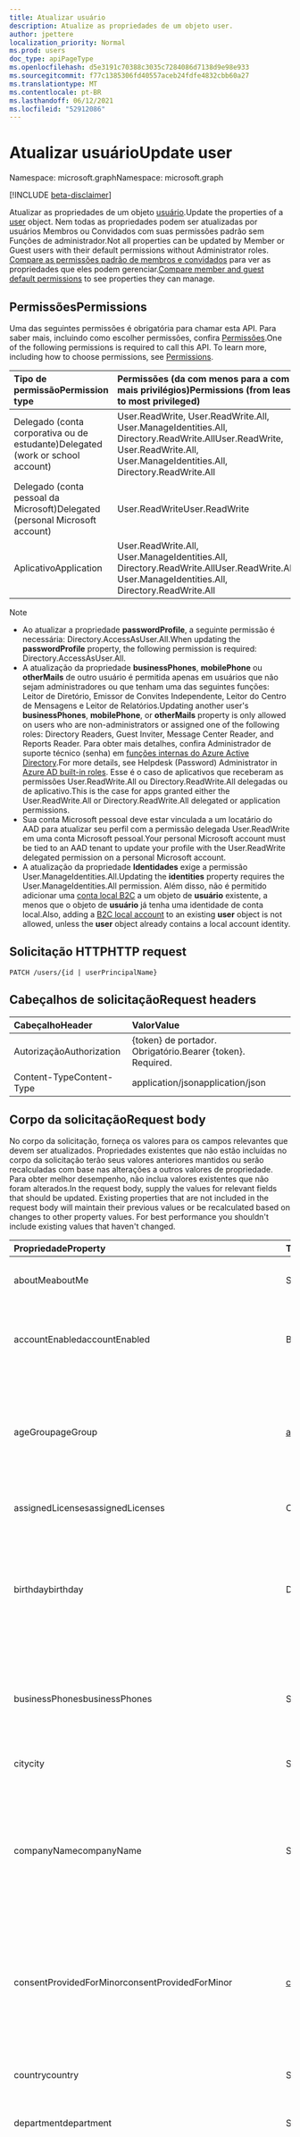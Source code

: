 ```yaml
---
title: Atualizar usuário
description: Atualize as propriedades de um objeto user.
author: jpettere
localization_priority: Normal
ms.prod: users
doc_type: apiPageType
ms.openlocfilehash: d5e3191c70388c3035c7284086d7138d9e98e933
ms.sourcegitcommit: f77c1385306fd40557aceb24fdfe4832cbb60a27
ms.translationtype: MT
ms.contentlocale: pt-BR
ms.lasthandoff: 06/12/2021
ms.locfileid: "52912086"
---
```

# <a name="update-user"></a><span data-ttu-id="89142-103">Atualizar usuário</span><span class="sxs-lookup"><span data-stu-id="89142-103">Update user</span></span>

<span data-ttu-id="89142-104">Namespace: microsoft.graph</span><span class="sxs-lookup"><span data-stu-id="89142-104">Namespace: microsoft.graph</span></span>

[!INCLUDE [beta-disclaimer](../../includes/beta-disclaimer.md)]

<span data-ttu-id="89142-105">Atualizar as propriedades de um objeto [usuário](../resources/user.md).</span><span class="sxs-lookup"><span data-stu-id="89142-105">Update the properties of a [user](../resources/user.md) object.</span></span> <span data-ttu-id="89142-106">Nem todas as propriedades podem ser atualizadas por usuários Membros ou Convidados com suas permissões padrão sem Funções de administrador.</span><span class="sxs-lookup"><span data-stu-id="89142-106">Not all properties can be updated by Member or Guest users with their default permissions without Administrator roles.</span></span> <span data-ttu-id="89142-107">[Compare as permissões padrão de membros e convidados](/azure/active-directory/fundamentals/users-default-permissions#compare-member-and-guest-default-permissions) para ver as propriedades que eles podem gerenciar.</span><span class="sxs-lookup"><span data-stu-id="89142-107">[Compare member and guest default permissions](/azure/active-directory/fundamentals/users-default-permissions#compare-member-and-guest-default-permissions) to see properties they can manage.</span></span>

## <a name="permissions"></a><span data-ttu-id="89142-108">Permissões</span><span class="sxs-lookup"><span data-stu-id="89142-108">Permissions</span></span>
<span data-ttu-id="89142-p102">Uma das seguintes permissões é obrigatória para chamar esta API. Para saber mais, incluindo como escolher permissões, confira [Permissões](/graph/permissions-reference).</span><span class="sxs-lookup"><span data-stu-id="89142-p102">One of the following permissions is required to call this API. To learn more, including how to choose permissions, see [Permissions](/graph/permissions-reference).</span></span>

|<span data-ttu-id="89142-111">Tipo de permissão</span><span class="sxs-lookup"><span data-stu-id="89142-111">Permission type</span></span>      | <span data-ttu-id="89142-112">Permissões (da com menos para a com mais privilégios)</span><span class="sxs-lookup"><span data-stu-id="89142-112">Permissions (from least to most privileged)</span></span>              |
|:--------------------|:---------------------------------------------------------|
|<span data-ttu-id="89142-113">Delegado (conta corporativa ou de estudante)</span><span class="sxs-lookup"><span data-stu-id="89142-113">Delegated (work or school account)</span></span> | <span data-ttu-id="89142-114">User.ReadWrite, User.ReadWrite.All, User.ManageIdentities.All, Directory.ReadWrite.All</span><span class="sxs-lookup"><span data-stu-id="89142-114">User.ReadWrite, User.ReadWrite.All, User.ManageIdentities.All, Directory.ReadWrite.All</span></span>    |
|<span data-ttu-id="89142-115">Delegado (conta pessoal da Microsoft)</span><span class="sxs-lookup"><span data-stu-id="89142-115">Delegated (personal Microsoft account)</span></span> | <span data-ttu-id="89142-116">User.ReadWrite</span><span class="sxs-lookup"><span data-stu-id="89142-116">User.ReadWrite</span></span>    |
|<span data-ttu-id="89142-117">Aplicativo</span><span class="sxs-lookup"><span data-stu-id="89142-117">Application</span></span> | <span data-ttu-id="89142-118">User.ReadWrite.All, User.ManageIdentities.All, Directory.ReadWrite.All</span><span class="sxs-lookup"><span data-stu-id="89142-118">User.ReadWrite.All, User.ManageIdentities.All, Directory.ReadWrite.All</span></span> |

>[!NOTE]
> - <span data-ttu-id="89142-119">Ao atualizar a propriedade **passwordProfile**, a seguinte permissão é necessária: Directory.AccessAsUser.All.</span><span class="sxs-lookup"><span data-stu-id="89142-119">When updating the **passwordProfile** property, the following permission is required: Directory.AccessAsUser.All.</span></span>
> - <span data-ttu-id="89142-120">A atualização da propriedade **businessPhones**, **mobilePhone** ou **otherMails** de outro usuário é permitida apenas em usuários que não sejam administradores ou que tenham uma das seguintes funções: Leitor de Diretório, Emissor de Convites Independente, Leitor do Centro de Mensagens e Leitor de Relatórios.</span><span class="sxs-lookup"><span data-stu-id="89142-120">Updating another user's **businessPhones**, **mobilePhone**, or **otherMails** property is only allowed on users who are non-administrators or assigned one of the following roles: Directory Readers, Guest Inviter, Message Center Reader, and Reports Reader.</span></span> <span data-ttu-id="89142-121">Para obter mais detalhes, confira Administrador de suporte técnico (senha) em [funções internas do Azure Active Directory](/azure/active-directory/roles/permissions-reference).</span><span class="sxs-lookup"><span data-stu-id="89142-121">For more details, see Helpdesk (Password) Administrator in [Azure AD built-in roles](/azure/active-directory/roles/permissions-reference).</span></span>  <span data-ttu-id="89142-122">Esse é o caso de aplicativos que receberam as permissões User.ReadWrite.All ou Directory.ReadWrite.All delegadas ou de aplicativo.</span><span class="sxs-lookup"><span data-stu-id="89142-122">This is the case for apps granted either the User.ReadWrite.All or Directory.ReadWrite.All delegated or application permissions.</span></span>
> - <span data-ttu-id="89142-123">Sua conta Microsoft pessoal deve estar vinculada a um locatário do AAD para atualizar seu perfil com a permissão delegada User.ReadWrite em uma conta Microsoft pessoal.</span><span class="sxs-lookup"><span data-stu-id="89142-123">Your personal Microsoft account must be tied to an AAD tenant to update your profile with the User.ReadWrite delegated permission on a personal Microsoft account.</span></span>
> - <span data-ttu-id="89142-124">A atualização da propriedade **Identidades** exige a permissão User.ManageIdentities.All.</span><span class="sxs-lookup"><span data-stu-id="89142-124">Updating the **identities** property requires the User.ManageIdentities.All permission.</span></span> <span data-ttu-id="89142-125">Além disso, não é permitido adicionar uma [conta local B2C](../resources/objectidentity.md) a um objeto de **usuário** existente, a menos que o objeto de **usuário** já tenha uma identidade de conta local.</span><span class="sxs-lookup"><span data-stu-id="89142-125">Also, adding a [B2C local account](../resources/objectidentity.md) to an existing **user** object is not allowed, unless the **user** object already contains a local account identity.</span></span>

## <a name="http-request"></a><span data-ttu-id="89142-126">Solicitação HTTP</span><span class="sxs-lookup"><span data-stu-id="89142-126">HTTP request</span></span>
<!-- { "blockType": "ignored" } -->
```http
PATCH /users/{id | userPrincipalName}
```

## <a name="request-headers"></a><span data-ttu-id="89142-127">Cabeçalhos de solicitação</span><span class="sxs-lookup"><span data-stu-id="89142-127">Request headers</span></span>
| <span data-ttu-id="89142-128">Cabeçalho</span><span class="sxs-lookup"><span data-stu-id="89142-128">Header</span></span>       | <span data-ttu-id="89142-129">Valor</span><span class="sxs-lookup"><span data-stu-id="89142-129">Value</span></span>|
|:-----------|:------|
| <span data-ttu-id="89142-130">Autorização</span><span class="sxs-lookup"><span data-stu-id="89142-130">Authorization</span></span>  | <span data-ttu-id="89142-p105">{token} de portador. Obrigatório.</span><span class="sxs-lookup"><span data-stu-id="89142-p105">Bearer {token}. Required.</span></span>  |
| <span data-ttu-id="89142-133">Content-Type</span><span class="sxs-lookup"><span data-stu-id="89142-133">Content-Type</span></span>  | <span data-ttu-id="89142-134">application/json</span><span class="sxs-lookup"><span data-stu-id="89142-134">application/json</span></span>  |

## <a name="request-body"></a><span data-ttu-id="89142-135">Corpo da solicitação</span><span class="sxs-lookup"><span data-stu-id="89142-135">Request body</span></span>
<span data-ttu-id="89142-p106">No corpo da solicitação, forneça os valores para os campos relevantes que devem ser atualizados. Propriedades existentes que não estão incluídas no corpo da solicitação terão seus valores anteriores mantidos ou serão recalculadas com base nas alterações a outros valores de propriedade. Para obter melhor desempenho, não inclua valores existentes que não foram alterados.</span><span class="sxs-lookup"><span data-stu-id="89142-p106">In the request body, supply the values for relevant fields that should be updated. Existing properties that are not included in the request body will maintain their previous values or be recalculated based on changes to other property values. For best performance you shouldn't include existing values that haven't changed.</span></span>

| <span data-ttu-id="89142-139">Propriedade</span><span class="sxs-lookup"><span data-stu-id="89142-139">Property</span></span>     | <span data-ttu-id="89142-140">Tipo</span><span class="sxs-lookup"><span data-stu-id="89142-140">Type</span></span>   |<span data-ttu-id="89142-141">Descrição</span><span class="sxs-lookup"><span data-stu-id="89142-141">Description</span></span>|
|:---------------|:--------|:----------|
|<span data-ttu-id="89142-142">aboutMe</span><span class="sxs-lookup"><span data-stu-id="89142-142">aboutMe</span></span>|<span data-ttu-id="89142-143">String</span><span class="sxs-lookup"><span data-stu-id="89142-143">String</span></span>|<span data-ttu-id="89142-144">Um campo de entrada de texto em forma livre para o usuário se descrever.</span><span class="sxs-lookup"><span data-stu-id="89142-144">A freeform text entry field for the user to describe themselves.</span></span>|
|<span data-ttu-id="89142-145">accountEnabled</span><span class="sxs-lookup"><span data-stu-id="89142-145">accountEnabled</span></span>|<span data-ttu-id="89142-146">Boolean</span><span class="sxs-lookup"><span data-stu-id="89142-146">Boolean</span></span>| <span data-ttu-id="89142-147">**true** se a conta estiver habilitada; caso contrário, **false**.</span><span class="sxs-lookup"><span data-stu-id="89142-147">**true** if the account is enabled; otherwise, **false**.</span></span> <span data-ttu-id="89142-148">Essa propriedade é obrigatória quando um usuário é criado.</span><span class="sxs-lookup"><span data-stu-id="89142-148">This property is required when a user is created.</span></span>    |
| <span data-ttu-id="89142-149">ageGroup</span><span class="sxs-lookup"><span data-stu-id="89142-149">ageGroup</span></span> | [<span data-ttu-id="89142-150">ageGroup</span><span class="sxs-lookup"><span data-stu-id="89142-150">ageGroup</span></span>](../resources/user.md#agegroup-values) | <span data-ttu-id="89142-151">Define a faixa etária do usuário.</span><span class="sxs-lookup"><span data-stu-id="89142-151">Sets the age group of the user.</span></span> <span data-ttu-id="89142-152">Valores permitidos: `null`, `minor`, `notAdult` e `adult`.</span><span class="sxs-lookup"><span data-stu-id="89142-152">Allowed values: `null`, `minor`, `notAdult` and `adult`.</span></span> <span data-ttu-id="89142-153">Confira as [definições de propriedades da faixa etária legal](../resources/user.md#legal-age-group-property-definitions) para obter mais informações.</span><span class="sxs-lookup"><span data-stu-id="89142-153">Refer to the [legal age group property definitions](../resources/user.md#legal-age-group-property-definitions) for further information.</span></span> |
|<span data-ttu-id="89142-154">assignedLicenses</span><span class="sxs-lookup"><span data-stu-id="89142-154">assignedLicenses</span></span>|<span data-ttu-id="89142-155">Coleção [assignedLicense](../resources/assignedlicense.md)</span><span class="sxs-lookup"><span data-stu-id="89142-155">[assignedLicense](../resources/assignedlicense.md) collection</span></span>|<span data-ttu-id="89142-p109">As licenças que são atribuídas ao usuário. Não anulável.</span><span class="sxs-lookup"><span data-stu-id="89142-p109">The licenses that are assigned to the user. Not nullable.</span></span>            |
|<span data-ttu-id="89142-158">birthday</span><span class="sxs-lookup"><span data-stu-id="89142-158">birthday</span></span>|<span data-ttu-id="89142-159">DateTimeOffset</span><span class="sxs-lookup"><span data-stu-id="89142-159">DateTimeOffset</span></span>|<span data-ttu-id="89142-160">O aniversário do usuário.</span><span class="sxs-lookup"><span data-stu-id="89142-160">The birthday of the user.</span></span> <span data-ttu-id="89142-161">O tipo Timestamp representa informações de data e hora usando o formato ISO 8601 e está sempre no horário UTC.</span><span class="sxs-lookup"><span data-stu-id="89142-161">The Timestamp type represents date and time information using ISO 8601 format and is always in UTC time.</span></span> <span data-ttu-id="89142-162">Por exemplo, meia-noite UTC em 1 de janeiro de 2014 é `2014-01-01T00:00:00Z`</span><span class="sxs-lookup"><span data-stu-id="89142-162">For example, midnight UTC on Jan 1, 2014 is `2014-01-01T00:00:00Z`</span></span>|
|<span data-ttu-id="89142-163">businessPhones</span><span class="sxs-lookup"><span data-stu-id="89142-163">businessPhones</span></span>| <span data-ttu-id="89142-164">String collection</span><span class="sxs-lookup"><span data-stu-id="89142-164">String collection</span></span> | <span data-ttu-id="89142-p111">Números de telefone para o usuário. OBSERVAÇÃO: Embora isso seja uma coleção de cadeias de caracteres, somente um número pode ser definido para essa propriedade.</span><span class="sxs-lookup"><span data-stu-id="89142-p111">The telephone numbers for the user. NOTE: Although this is a string collection, only one number can be set for this property.</span></span>|
|<span data-ttu-id="89142-167">city</span><span class="sxs-lookup"><span data-stu-id="89142-167">city</span></span>|<span data-ttu-id="89142-168">String</span><span class="sxs-lookup"><span data-stu-id="89142-168">String</span></span>|<span data-ttu-id="89142-169">A cidade em que o usuário está localizado.</span><span class="sxs-lookup"><span data-stu-id="89142-169">The city in which the user is located.</span></span>|
| <span data-ttu-id="89142-170">companyName</span><span class="sxs-lookup"><span data-stu-id="89142-170">companyName</span></span> | <span data-ttu-id="89142-171">String</span><span class="sxs-lookup"><span data-stu-id="89142-171">String</span></span> | <span data-ttu-id="89142-172">O nome da empresa em que o usuário está associado.</span><span class="sxs-lookup"><span data-stu-id="89142-172">The company name which the user is associated.</span></span> <span data-ttu-id="89142-173">Essa propriedade pode ser útil para descrever a empresa de onde procede um usuário externo.</span><span class="sxs-lookup"><span data-stu-id="89142-173">This property can be useful for describing the company that an external user comes from.</span></span> <span data-ttu-id="89142-174">O comprimento máximo do nome da empresa é 64 caracteres.</span><span class="sxs-lookup"><span data-stu-id="89142-174">The maximum length of the company name is 64 characters.</span></span> |
| <span data-ttu-id="89142-175">consentProvidedForMinor</span><span class="sxs-lookup"><span data-stu-id="89142-175">consentProvidedForMinor</span></span> | [<span data-ttu-id="89142-176">consentProvidedForMinor</span><span class="sxs-lookup"><span data-stu-id="89142-176">consentProvidedForMinor</span></span>](../resources/user.md#consentprovidedforminor-values) | <span data-ttu-id="89142-177">Define se o consentimento foi obtido para menores.</span><span class="sxs-lookup"><span data-stu-id="89142-177">Sets whether consent has been obtained for minors.</span></span> <span data-ttu-id="89142-178">Valores permitidos: `null`, `granted`, `denied` e `notRequired`.</span><span class="sxs-lookup"><span data-stu-id="89142-178">Allowed values: `null`, `granted`, `denied` and `notRequired`.</span></span> <span data-ttu-id="89142-179">Confira as [definições de propriedades da faixa etária legal](../resources/user.md#legal-age-group-property-definitions) para obter mais informações.</span><span class="sxs-lookup"><span data-stu-id="89142-179">Refer to the [legal age group property definitions](../resources/user.md#legal-age-group-property-definitions) for further information.</span></span> |
|<span data-ttu-id="89142-180">country</span><span class="sxs-lookup"><span data-stu-id="89142-180">country</span></span>|<span data-ttu-id="89142-181">String</span><span class="sxs-lookup"><span data-stu-id="89142-181">String</span></span>|<span data-ttu-id="89142-182">País/região em que o usuário está localizado. Por exemplo, "EUA" ou "Reino Unido".</span><span class="sxs-lookup"><span data-stu-id="89142-182">The country/region in which the user is located; for example, “US” or “UK”.</span></span>|
|<span data-ttu-id="89142-183">department</span><span class="sxs-lookup"><span data-stu-id="89142-183">department</span></span>|<span data-ttu-id="89142-184">String</span><span class="sxs-lookup"><span data-stu-id="89142-184">String</span></span>|<span data-ttu-id="89142-185">O nome do departamento no qual o usuário trabalha.</span><span class="sxs-lookup"><span data-stu-id="89142-185">The name for the department in which the user works.</span></span>|
|<span data-ttu-id="89142-186">displayName</span><span class="sxs-lookup"><span data-stu-id="89142-186">displayName</span></span>|<span data-ttu-id="89142-187">String</span><span class="sxs-lookup"><span data-stu-id="89142-187">String</span></span>|<span data-ttu-id="89142-188">O nome exibido para o usuário no catálogo de endereços.</span><span class="sxs-lookup"><span data-stu-id="89142-188">The name displayed in the address book for the user.</span></span> <span data-ttu-id="89142-189">É geralmente a combinação do nome, da inicial do meio e do sobrenome do usuário.</span><span class="sxs-lookup"><span data-stu-id="89142-189">This is usually the combination of the user's first name, middle initial and last name.</span></span> <span data-ttu-id="89142-190">Essa propriedade é obrigatória quando um usuário é criado e não pode ser apagado durante atualizações.</span><span class="sxs-lookup"><span data-stu-id="89142-190">This property is required when a user is created and it cannot be cleared during updates.</span></span> <span data-ttu-id="89142-191">Oferece suporte para `$filter` e `$orderby`.</span><span class="sxs-lookup"><span data-stu-id="89142-191">Supports `$filter` and `$orderby`.</span></span>|
|<span data-ttu-id="89142-192">employeeId</span><span class="sxs-lookup"><span data-stu-id="89142-192">employeeId</span></span>|<span data-ttu-id="89142-193">String</span><span class="sxs-lookup"><span data-stu-id="89142-193">String</span></span>|<span data-ttu-id="89142-194">O identificador de funcionário atribuído ao usuário pela organização.</span><span class="sxs-lookup"><span data-stu-id="89142-194">The employee identifier assigned to the user by the organization.</span></span>|
| <span data-ttu-id="89142-195">employeeType</span><span class="sxs-lookup"><span data-stu-id="89142-195">employeeType</span></span> | <span data-ttu-id="89142-196">String</span><span class="sxs-lookup"><span data-stu-id="89142-196">String</span></span> | <span data-ttu-id="89142-197">Captura o tipo de trabalhador corporativo.</span><span class="sxs-lookup"><span data-stu-id="89142-197">Captures enterprise worker type.</span></span> <span data-ttu-id="89142-198">Por exemplo, `Employee`, `Contractor`, `Consultant` ou `Vendor`.</span><span class="sxs-lookup"><span data-stu-id="89142-198">For example, `Employee`, `Contractor`, `Consultant`, or `Vendor`.</span></span> <span data-ttu-id="89142-199">Retornado apenas em `$select`.</span><span class="sxs-lookup"><span data-stu-id="89142-199">Returned only on `$select`.</span></span> <span data-ttu-id="89142-200">Suporta o `$filter` com o `eq` operador.</span><span class="sxs-lookup"><span data-stu-id="89142-200">Supports `$filter` with the `eq` operator.</span></span>|
|<span data-ttu-id="89142-201">givenName</span><span class="sxs-lookup"><span data-stu-id="89142-201">givenName</span></span>|<span data-ttu-id="89142-202">String</span><span class="sxs-lookup"><span data-stu-id="89142-202">String</span></span>|<span data-ttu-id="89142-203">O nome fornecido (nome) do usuário.</span><span class="sxs-lookup"><span data-stu-id="89142-203">The given name (first name) of the user.</span></span>|
|<span data-ttu-id="89142-204">hireDate</span><span class="sxs-lookup"><span data-stu-id="89142-204">hireDate</span></span>|<span data-ttu-id="89142-205">DateTimeOffset</span><span class="sxs-lookup"><span data-stu-id="89142-205">DateTimeOffset</span></span>|<span data-ttu-id="89142-206">A data de contratação do usuário.</span><span class="sxs-lookup"><span data-stu-id="89142-206">The hire date of the user.</span></span> <span data-ttu-id="89142-207">O tipo Timestamp representa informações de data e hora usando o formato ISO 8601 e está sempre no horário UTC.</span><span class="sxs-lookup"><span data-stu-id="89142-207">The Timestamp type represents date and time information using ISO 8601 format and is always in UTC time.</span></span> <span data-ttu-id="89142-208">Por exemplo, meia-noite UTC em 1 de janeiro de 2014 é `2014-01-01T00:00:00Z`</span><span class="sxs-lookup"><span data-stu-id="89142-208">For example, midnight UTC on Jan 1, 2014 is `2014-01-01T00:00:00Z`</span></span>|
|<span data-ttu-id="89142-209">Identidades</span><span class="sxs-lookup"><span data-stu-id="89142-209">identities</span></span>|<span data-ttu-id="89142-210">Coleção [objectIdentity](../resources/objectidentity.md)</span><span class="sxs-lookup"><span data-stu-id="89142-210">[objectIdentity](../resources/objectidentity.md) collection</span></span>| <span data-ttu-id="89142-211">Representa as identidades que podem ser usadas para entrar nesta conta de usuário.</span><span class="sxs-lookup"><span data-stu-id="89142-211">Represents the identities that can be used to sign in to this user account.</span></span> <span data-ttu-id="89142-212">Uma identidade pode ser fornecida pela Microsoft, por organizações ou por provedores de identidade social, como o Facebook, Google e Microsoft, e está vinculada a uma conta de usuário.</span><span class="sxs-lookup"><span data-stu-id="89142-212">An identity can be provided by Microsoft, by organizations, or by social identity providers such as Facebook, Google, and Microsoft, and tied to a user account.</span></span> <span data-ttu-id="89142-213">Qualquer atualização para **identidades** substituirá toda a coleção e você deve fornecer a identidade userPrincipalName **signInType** na coleção.</span><span class="sxs-lookup"><span data-stu-id="89142-213">Any update to **identities** will replace the entire collection and you must supply the userPrincipalName **signInType** identity in the collection.</span></span>|
|<span data-ttu-id="89142-214">interests</span><span class="sxs-lookup"><span data-stu-id="89142-214">interests</span></span>|<span data-ttu-id="89142-215">Coleção de cadeias de caracteres</span><span class="sxs-lookup"><span data-stu-id="89142-215">String collection</span></span>|<span data-ttu-id="89142-216">Uma lista para o usuário descrever os interesses dele.</span><span class="sxs-lookup"><span data-stu-id="89142-216">A list for the user to describe their interests.</span></span>|
|<span data-ttu-id="89142-217">jobTitle</span><span class="sxs-lookup"><span data-stu-id="89142-217">jobTitle</span></span>|<span data-ttu-id="89142-218">String</span><span class="sxs-lookup"><span data-stu-id="89142-218">String</span></span>|<span data-ttu-id="89142-219">O cargo do usuário.</span><span class="sxs-lookup"><span data-stu-id="89142-219">The user’s job title.</span></span>|
|<span data-ttu-id="89142-220">email</span><span class="sxs-lookup"><span data-stu-id="89142-220">mail</span></span>|<span data-ttu-id="89142-221">String</span><span class="sxs-lookup"><span data-stu-id="89142-221">String</span></span>|<span data-ttu-id="89142-222">O endereço SMTP do usuário, por exemplo, `jeff@contoso.onmicrosoft.com`.</span><span class="sxs-lookup"><span data-stu-id="89142-222">The SMTP address for the user, for example, `jeff@contoso.onmicrosoft.com`.</span></span> <span data-ttu-id="89142-223">As alterações feitas nessa propriedade também atualizarão a coleção **proxyAddresses** do usuário para incluir o valor como um endereço SMTP.</span><span class="sxs-lookup"><span data-stu-id="89142-223">Changes to this property will also update the user's **proxyAddresses** collection to include the value as a SMTP address.</span></span> <br><br><span data-ttu-id="89142-224">Retornado por padrão.</span><span class="sxs-lookup"><span data-stu-id="89142-224">Returned by default.</span></span> <span data-ttu-id="89142-225">Oferece suporte para `$filter`.</span><span class="sxs-lookup"><span data-stu-id="89142-225">Supports `$filter`.</span></span>|
|<span data-ttu-id="89142-226">mailNickname</span><span class="sxs-lookup"><span data-stu-id="89142-226">mailNickname</span></span>|<span data-ttu-id="89142-227">String</span><span class="sxs-lookup"><span data-stu-id="89142-227">String</span></span>|<span data-ttu-id="89142-p120">O alias de e-mail do usuário. Essa propriedade deve ser especificada quando um usuário é criado.</span><span class="sxs-lookup"><span data-stu-id="89142-p120">The mail alias for the user. This property must be specified when a user is created.</span></span>|
|<span data-ttu-id="89142-230">mobilePhone</span><span class="sxs-lookup"><span data-stu-id="89142-230">mobilePhone</span></span>|<span data-ttu-id="89142-231">String</span><span class="sxs-lookup"><span data-stu-id="89142-231">String</span></span>|<span data-ttu-id="89142-232">O número de celular principal do usuário.</span><span class="sxs-lookup"><span data-stu-id="89142-232">The primary cellular telephone number for the user.</span></span>|
|<span data-ttu-id="89142-233">mySite</span><span class="sxs-lookup"><span data-stu-id="89142-233">mySite</span></span>|<span data-ttu-id="89142-234">String</span><span class="sxs-lookup"><span data-stu-id="89142-234">String</span></span>|<span data-ttu-id="89142-235">A URL do site pessoal do usuário.</span><span class="sxs-lookup"><span data-stu-id="89142-235">The URL for the user's personal site.</span></span>|
|<span data-ttu-id="89142-236">officeLocation</span><span class="sxs-lookup"><span data-stu-id="89142-236">officeLocation</span></span>|<span data-ttu-id="89142-237">String</span><span class="sxs-lookup"><span data-stu-id="89142-237">String</span></span>|<span data-ttu-id="89142-238">A localização do escritório no local de trabalho do usuário.</span><span class="sxs-lookup"><span data-stu-id="89142-238">The office location in the user's place of business.</span></span>|
| <span data-ttu-id="89142-239">onPremisesExtensionAttributes</span><span class="sxs-lookup"><span data-stu-id="89142-239">onPremisesExtensionAttributes</span></span> | [<span data-ttu-id="89142-240">onPremisesExtensionAttributes</span><span class="sxs-lookup"><span data-stu-id="89142-240">onPremisesExtensionAttributes</span></span>](../resources/onpremisesextensionattributes.md) | <span data-ttu-id="89142-241">Contém extensionAttributes 1-15 para o usuário.</span><span class="sxs-lookup"><span data-stu-id="89142-241">Contains extensionAttributes 1-15 for the user.</span></span> <span data-ttu-id="89142-242">Observe que os atributos de extensão individuais não são selecionáveis nem filtráveis.</span><span class="sxs-lookup"><span data-stu-id="89142-242">Note that the individual extension attributes are neither selectable nor filterable.</span></span> <span data-ttu-id="89142-243">Para um usuário do `onPremisesSyncEnabled`, a fonte de autoridade desse conjunto de propriedades é o local e é somente leitura.</span><span class="sxs-lookup"><span data-stu-id="89142-243">For an `onPremisesSyncEnabled` user, the source of authority for this set of properties is the on-premises and is read-only and is read-only.</span></span> <span data-ttu-id="89142-244">Esses atributos de extensão também são conhecidos como atributos personalizados do Exchange 1-15.</span><span class="sxs-lookup"><span data-stu-id="89142-244">These extension attributes are also known as Exchange custom attributes 1-15.</span></span>|
|<span data-ttu-id="89142-245">onPremisesImmutableId</span><span class="sxs-lookup"><span data-stu-id="89142-245">onPremisesImmutableId</span></span>|<span data-ttu-id="89142-246">String</span><span class="sxs-lookup"><span data-stu-id="89142-246">String</span></span>|<span data-ttu-id="89142-247">Essa propriedade é usada para associar uma conta de usuário do Active Directory local com seu objeto de usuário do Azure AD.</span><span class="sxs-lookup"><span data-stu-id="89142-247">This property is used to associate an on-premises Active Directory user account to their Azure AD user object.</span></span> <span data-ttu-id="89142-248">Esta propriedade deverá ser especificada ao criar uma nova conta de usuário no Graph se você estiver usando um domínio federado para a propriedade **userPrincipalName** (UPN) do usuário.</span><span class="sxs-lookup"><span data-stu-id="89142-248">This property must be specified when creating a new user account in the Graph if you are using a federated domain for the user’s **userPrincipalName** (UPN) property.</span></span> <span data-ttu-id="89142-249">**Importante:** Os caracteres **$** e **_** e não podem ser usados ao especificar essa propriedade.</span><span class="sxs-lookup"><span data-stu-id="89142-249">**Important:** The **$** and **_** characters cannot be used when specifying this property.</span></span>                            |
|<span data-ttu-id="89142-250">otherMails</span><span class="sxs-lookup"><span data-stu-id="89142-250">otherMails</span></span>|<span data-ttu-id="89142-251">String</span><span class="sxs-lookup"><span data-stu-id="89142-251">String</span></span> |<span data-ttu-id="89142-252">Uma lista de endereços de email adicional para o usuário; Por exemplo: `["bob@contoso.com", "Robert@fabrikam.com"]`.</span><span class="sxs-lookup"><span data-stu-id="89142-252">A list of additional email addresses for the user; for example: `["bob@contoso.com", "Robert@fabrikam.com"]`.</span></span>|
|<span data-ttu-id="89142-253">passwordPolicies</span><span class="sxs-lookup"><span data-stu-id="89142-253">passwordPolicies</span></span>|<span data-ttu-id="89142-254">String</span><span class="sxs-lookup"><span data-stu-id="89142-254">String</span></span>|<span data-ttu-id="89142-255">Especifica as políticas de senha do usuário.</span><span class="sxs-lookup"><span data-stu-id="89142-255">Specifies password policies for the user.</span></span> <span data-ttu-id="89142-256">Este valor é uma enumeração com um valor possível sendo `DisableStrongPassword`, que permite que senhas mais fracas do que a política padrão sejam especificadas.</span><span class="sxs-lookup"><span data-stu-id="89142-256">This value is an enumeration with one possible value being `DisableStrongPassword`, which allows weaker passwords than the default policy to be specified.</span></span> <span data-ttu-id="89142-257">`DisablePasswordExpiration` também pode ser especificado.</span><span class="sxs-lookup"><span data-stu-id="89142-257">`DisablePasswordExpiration` can also be specified.</span></span> <span data-ttu-id="89142-258">Os dois podem ser especificados juntos; por exemplo: `DisablePasswordExpiration, DisableStrongPassword`.</span><span class="sxs-lookup"><span data-stu-id="89142-258">The two may be specified together; for example: `DisablePasswordExpiration, DisableStrongPassword`.</span></span>|
|<span data-ttu-id="89142-259">passwordProfile</span><span class="sxs-lookup"><span data-stu-id="89142-259">passwordProfile</span></span>|[<span data-ttu-id="89142-260">PasswordProfile</span><span class="sxs-lookup"><span data-stu-id="89142-260">PasswordProfile</span></span>](../resources/passwordprofile.md)|<span data-ttu-id="89142-p124">Especifica o perfil de senha do usuário. O perfil contém a senha do usuário. Essa propriedade é obrigatória quando um usuário é criado. A senha no perfil deve atender a requisitos mínimos, conforme especificado pela propriedade **passwordPolicies**. Por padrão, é obrigatória uma senha forte.</span><span class="sxs-lookup"><span data-stu-id="89142-p124">Specifies the password profile for the user. The profile contains the user’s password. This property is required when a user is created. The password in the profile must satisfy minimum requirements as specified by the **passwordPolicies** property. By default, a strong password is required.</span></span>|
|<span data-ttu-id="89142-266">pastProjects</span><span class="sxs-lookup"><span data-stu-id="89142-266">pastProjects</span></span>|<span data-ttu-id="89142-267">Coleção de cadeias de caracteres</span><span class="sxs-lookup"><span data-stu-id="89142-267">String collection</span></span>|<span data-ttu-id="89142-268">Uma lista para o usuário enumerar seus projetos anteriores.</span><span class="sxs-lookup"><span data-stu-id="89142-268">A list for the user to enumerate their past projects.</span></span>|
|<span data-ttu-id="89142-269">postalCode</span><span class="sxs-lookup"><span data-stu-id="89142-269">postalCode</span></span>|<span data-ttu-id="89142-270">String</span><span class="sxs-lookup"><span data-stu-id="89142-270">String</span></span>|<span data-ttu-id="89142-p125">O código postal do endereço postal do usuário. O código postal é específico para o país/região do usuário. Nos Estados Unidos, esse atributo contém o CEP.</span><span class="sxs-lookup"><span data-stu-id="89142-p125">The postal code for the user's postal address. The postal code is specific to the user's country/region. In the United States of America, this attribute contains the ZIP code.</span></span>|
|<span data-ttu-id="89142-274">preferredLanguage</span><span class="sxs-lookup"><span data-stu-id="89142-274">preferredLanguage</span></span>|<span data-ttu-id="89142-275">String</span><span class="sxs-lookup"><span data-stu-id="89142-275">String</span></span>|<span data-ttu-id="89142-276">O idioma preferencial do usuário.</span><span class="sxs-lookup"><span data-stu-id="89142-276">The preferred language for the user.</span></span> <span data-ttu-id="89142-277">Deve seguir o Código ISO 639-1; por exemplo `en-US`.</span><span class="sxs-lookup"><span data-stu-id="89142-277">Should follow ISO 639-1 Code; for example `en-US`.</span></span>|
|<span data-ttu-id="89142-278">responsibilities</span><span class="sxs-lookup"><span data-stu-id="89142-278">responsibilities</span></span>|<span data-ttu-id="89142-279">Coleção de cadeias de caracteres</span><span class="sxs-lookup"><span data-stu-id="89142-279">String collection</span></span>|<span data-ttu-id="89142-280">Uma lista para o usuário enumerar suas responsabilidades.</span><span class="sxs-lookup"><span data-stu-id="89142-280">A list for the user to enumerate their responsibilities.</span></span>|
|<span data-ttu-id="89142-281">schools</span><span class="sxs-lookup"><span data-stu-id="89142-281">schools</span></span>|<span data-ttu-id="89142-282">Coleção de cadeias de caracteres</span><span class="sxs-lookup"><span data-stu-id="89142-282">String collection</span></span>|<span data-ttu-id="89142-283">Uma lista para o usuário enumerar as escolas que ele frequentou.</span><span class="sxs-lookup"><span data-stu-id="89142-283">A list for the user to enumerate the schools they have attended.</span></span>|
|<span data-ttu-id="89142-284">skills</span><span class="sxs-lookup"><span data-stu-id="89142-284">skills</span></span>|<span data-ttu-id="89142-285">Coleção de cadeias de caracteres</span><span class="sxs-lookup"><span data-stu-id="89142-285">String collection</span></span>|<span data-ttu-id="89142-286">Uma lista para o usuário enumerar suas qualificações.</span><span class="sxs-lookup"><span data-stu-id="89142-286">A list for the user to enumerate their skills.</span></span>|
|<span data-ttu-id="89142-287">state</span><span class="sxs-lookup"><span data-stu-id="89142-287">state</span></span>|<span data-ttu-id="89142-288">String</span><span class="sxs-lookup"><span data-stu-id="89142-288">String</span></span>|<span data-ttu-id="89142-289">O estado ou município no endereço do usuário.</span><span class="sxs-lookup"><span data-stu-id="89142-289">The state or province in the user's address.</span></span>|
|<span data-ttu-id="89142-290">streetAddress</span><span class="sxs-lookup"><span data-stu-id="89142-290">streetAddress</span></span>|<span data-ttu-id="89142-291">String</span><span class="sxs-lookup"><span data-stu-id="89142-291">String</span></span>|<span data-ttu-id="89142-292">O endereço do local de trabalho do usuário.</span><span class="sxs-lookup"><span data-stu-id="89142-292">The street address of the user's place of business.</span></span>|
|<span data-ttu-id="89142-293">surname</span><span class="sxs-lookup"><span data-stu-id="89142-293">surname</span></span>|<span data-ttu-id="89142-294">String</span><span class="sxs-lookup"><span data-stu-id="89142-294">String</span></span>|<span data-ttu-id="89142-295">O sobrenome do usuário (nome de família ou sobrenome).</span><span class="sxs-lookup"><span data-stu-id="89142-295">The user's surname (family name or last name).</span></span>|
|<span data-ttu-id="89142-296">usageLocation</span><span class="sxs-lookup"><span data-stu-id="89142-296">usageLocation</span></span>|<span data-ttu-id="89142-297">String</span><span class="sxs-lookup"><span data-stu-id="89142-297">String</span></span>|<span data-ttu-id="89142-298">Um código de duas letras (padrão ISO 3166).</span><span class="sxs-lookup"><span data-stu-id="89142-298">A two letter country code (ISO standard 3166).</span></span> <span data-ttu-id="89142-299">Obrigatório para os usuários que receberão licenças devido à exigência legal de verificar a disponibilidade de serviços nos países.</span><span class="sxs-lookup"><span data-stu-id="89142-299">Required for users that will be assigned licenses due to legal requirement to check for availability of services in countries.</span></span>  <span data-ttu-id="89142-300">Os exemplos incluem:`US`,`JP` e `GB`.</span><span class="sxs-lookup"><span data-stu-id="89142-300">Examples include: `US`, `JP`, and `GB`.</span></span> <span data-ttu-id="89142-301">Não anulável.</span><span class="sxs-lookup"><span data-stu-id="89142-301">Not nullable.</span></span>|
|<span data-ttu-id="89142-302">userPrincipalName</span><span class="sxs-lookup"><span data-stu-id="89142-302">userPrincipalName</span></span>|<span data-ttu-id="89142-303">String</span><span class="sxs-lookup"><span data-stu-id="89142-303">String</span></span>|<span data-ttu-id="89142-p128">O nome UPN do usuário. O nome UPN é um nome de logon para o usuário ao estilo da Internet com base na RFC 822 padrão da Internet. Por convenção, ele deve ser mapeado para o nome de email do usuário. O formato geral é alias@domain, em que o domínio deve estar presente na coleção de domínios verificados do locatário. Essa propriedade é obrigatória quando um usuário é criado. Os domínios verificados para o locatário podem ser acessados pela propriedade **verifiedDomains** de [organization](../resources/organization.md). Oferece suporte a $filter e $orderby.</span><span class="sxs-lookup"><span data-stu-id="89142-p128">The user principal name (UPN) of the user. The UPN is an Internet-style login name for the user based on the Internet standard RFC 822. By convention, this should map to the user's email name. The general format is alias@domain, where domain must be present in the tenant’s collection of verified domains. This property is required when a user is created. The verified domains for the tenant can be accessed from the **verifiedDomains** property of [organization](../resources/organization.md). Supports $filter and $orderby.</span></span>
|<span data-ttu-id="89142-311">userType</span><span class="sxs-lookup"><span data-stu-id="89142-311">userType</span></span>|<span data-ttu-id="89142-312">String</span><span class="sxs-lookup"><span data-stu-id="89142-312">String</span></span>|<span data-ttu-id="89142-313">Um valor de string que pode ser usado para classificar tipos de usuário em seu diretório, como `Member` e `Guest`.</span><span class="sxs-lookup"><span data-stu-id="89142-313">A string value that can be used to classify user types in your directory, such as `Member` and `Guest`.</span></span>          |

<span data-ttu-id="89142-314">Como o **recurso do** usuário dá suporte a extensões, você pode usar a operação para adicionar, atualizar ou excluir seus próprios dados específicos do aplicativo em propriedades [personalizadas](/graph/extensibility-overview)de uma extensão em uma instância do usuário `PATCH` existente. </span><span class="sxs-lookup"><span data-stu-id="89142-314">Because the **user** resource supports [extensions](/graph/extensibility-overview), you can use the `PATCH` operation to add, update, or delete your own app-specific data in custom properties of an extension in an existing **user** instance.</span></span>

> [!NOTE] 
> <span data-ttu-id="89142-315">As propriedades a seguir não podem ser atualizadas usando um contexto somente de aplicativo: **aboutMe**, **birthday**, **hireDate**, **interests**, **mySite**, **pastProjects**, **preferredName**, **responsibilities**, **schools** e **skills**.</span><span class="sxs-lookup"><span data-stu-id="89142-315">The follow properties cannot be updated using an application-only context: **aboutMe**, **birthday**, **hireDate**, **interests**, **mySite**, **pastProjects**, **preferredName**, **responsibilities**, **schools**, and **skills**.</span></span>

## <a name="response"></a><span data-ttu-id="89142-316">Resposta</span><span class="sxs-lookup"><span data-stu-id="89142-316">Response</span></span>

<span data-ttu-id="89142-317">Se tiver êxito, este método retornará um código de resposta `204 No Content`.</span><span class="sxs-lookup"><span data-stu-id="89142-317">If successful, this method returns a `204 No Content` response code.</span></span>

## <a name="example"></a><span data-ttu-id="89142-318">Exemplo</span><span class="sxs-lookup"><span data-stu-id="89142-318">Example</span></span>

### <a name="example-1-update-properties-of-the-signed-in-user"></a><span data-ttu-id="89142-319">Exemplo 1: atualizar as propriedades do usuário conectado</span><span class="sxs-lookup"><span data-stu-id="89142-319">Example 1: Update properties of the signed-in user</span></span>

#### <a name="request"></a><span data-ttu-id="89142-320">Solicitação</span><span class="sxs-lookup"><span data-stu-id="89142-320">Request</span></span>

<span data-ttu-id="89142-321">O exemplo a seguir mostra uma solicitação.</span><span class="sxs-lookup"><span data-stu-id="89142-321">The following example shows a request.</span></span>

# <a name="http"></a>[<span data-ttu-id="89142-322">HTTP</span><span class="sxs-lookup"><span data-stu-id="89142-322">HTTP</span></span>](#tab/http)
<!-- {
  "blockType": "request",
  "name": "update_user"
}-->
```http
PATCH https://graph.microsoft.com/beta/me
Content-type: application/json

{
  "businessPhones": [
    "+1 425 555 0109"
  ],
  "officeLocation": "18/2111"
}
```
# <a name="c"></a>[<span data-ttu-id="89142-323">C#</span><span class="sxs-lookup"><span data-stu-id="89142-323">C#</span></span>](#tab/csharp)
[!INCLUDE [sample-code](../includes/snippets/csharp/update-user-csharp-snippets.md)]
[!INCLUDE [sdk-documentation](../includes/snippets/snippets-sdk-documentation-link.md)]

# <a name="javascript"></a>[<span data-ttu-id="89142-324">JavaScript</span><span class="sxs-lookup"><span data-stu-id="89142-324">JavaScript</span></span>](#tab/javascript)
[!INCLUDE [sample-code](../includes/snippets/javascript/update-user-javascript-snippets.md)]
[!INCLUDE [sdk-documentation](../includes/snippets/snippets-sdk-documentation-link.md)]

# <a name="objective-c"></a>[<span data-ttu-id="89142-325">Objective-C</span><span class="sxs-lookup"><span data-stu-id="89142-325">Objective-C</span></span>](#tab/objc)
[!INCLUDE [sample-code](../includes/snippets/objc/update-user-objc-snippets.md)]
[!INCLUDE [sdk-documentation](../includes/snippets/snippets-sdk-documentation-link.md)]

# <a name="java"></a>[<span data-ttu-id="89142-326">Java</span><span class="sxs-lookup"><span data-stu-id="89142-326">Java</span></span>](#tab/java)
[!INCLUDE [sample-code](../includes/snippets/java/update-user-java-snippets.md)]
[!INCLUDE [sdk-documentation](../includes/snippets/snippets-sdk-documentation-link.md)]

---

#### <a name="response"></a><span data-ttu-id="89142-327">Resposta</span><span class="sxs-lookup"><span data-stu-id="89142-327">Response</span></span>

<span data-ttu-id="89142-328">O exemplo a seguir mostra a resposta.</span><span class="sxs-lookup"><span data-stu-id="89142-328">The following example shows the response.</span></span>
<!-- {
  "blockType": "response"
} -->
```http
HTTP/1.1 204 No Content
```

### <a name="example-2-update-properties-of-the-specified-user"></a><span data-ttu-id="89142-329">Exemplo 2: atualizar as propriedades do usuário especificado</span><span class="sxs-lookup"><span data-stu-id="89142-329">Example 2: Update properties of the specified user</span></span>

#### <a name="request"></a><span data-ttu-id="89142-330">Solicitação</span><span class="sxs-lookup"><span data-stu-id="89142-330">Request</span></span>

<span data-ttu-id="89142-331">O exemplo a seguir mostra uma solicitação.</span><span class="sxs-lookup"><span data-stu-id="89142-331">The following example shows a request.</span></span>


# <a name="http"></a>[<span data-ttu-id="89142-332">HTTP</span><span class="sxs-lookup"><span data-stu-id="89142-332">HTTP</span></span>](#tab/http)
<!-- {
  "blockType": "request",
  "name": "update_other_user"
}-->
```http
PATCH https://graph.microsoft.com/beta/users/{id}
Content-type: application/json

{
  "businessPhones": [
    "+1 425 555 0109"
  ],
  "officeLocation": "18/2111"
}
```
# <a name="c"></a>[<span data-ttu-id="89142-333">C#</span><span class="sxs-lookup"><span data-stu-id="89142-333">C#</span></span>](#tab/csharp)
[!INCLUDE [sample-code](../includes/snippets/csharp/update-other-user-csharp-snippets.md)]
[!INCLUDE [sdk-documentation](../includes/snippets/snippets-sdk-documentation-link.md)]

# <a name="javascript"></a>[<span data-ttu-id="89142-334">JavaScript</span><span class="sxs-lookup"><span data-stu-id="89142-334">JavaScript</span></span>](#tab/javascript)
[!INCLUDE [sample-code](../includes/snippets/javascript/update-other-user-javascript-snippets.md)]
[!INCLUDE [sdk-documentation](../includes/snippets/snippets-sdk-documentation-link.md)]

# <a name="objective-c"></a>[<span data-ttu-id="89142-335">Objective-C</span><span class="sxs-lookup"><span data-stu-id="89142-335">Objective-C</span></span>](#tab/objc)
[!INCLUDE [sample-code](../includes/snippets/objc/update-other-user-objc-snippets.md)]
[!INCLUDE [sdk-documentation](../includes/snippets/snippets-sdk-documentation-link.md)]

# <a name="java"></a>[<span data-ttu-id="89142-336">Java</span><span class="sxs-lookup"><span data-stu-id="89142-336">Java</span></span>](#tab/java)
[!INCLUDE [sample-code](../includes/snippets/java/update-other-user-java-snippets.md)]
[!INCLUDE [sdk-documentation](../includes/snippets/snippets-sdk-documentation-link.md)]

---


#### <a name="response"></a><span data-ttu-id="89142-337">Resposta</span><span class="sxs-lookup"><span data-stu-id="89142-337">Response</span></span>

<span data-ttu-id="89142-338">O exemplo a seguir mostra a resposta.</span><span class="sxs-lookup"><span data-stu-id="89142-338">The following example shows the response.</span></span>
<!-- {
  "blockType": "response"
} -->
```http
HTTP/1.1 204 No Content
```

## <a name="see-also"></a><span data-ttu-id="89142-339">Confira também</span><span class="sxs-lookup"><span data-stu-id="89142-339">See also</span></span>

- [<span data-ttu-id="89142-340">Adicionar dados personalizados a recursos usando extensões</span><span class="sxs-lookup"><span data-stu-id="89142-340">Add custom data to resources using extensions</span></span>](/graph/extensibility-overview)
- [<span data-ttu-id="89142-341">Adicionar dados personalizados aos usuários usando extensões abertas (visualização)</span><span class="sxs-lookup"><span data-stu-id="89142-341">Add custom data to users using open extensions (preview)</span></span>](/graph/extensibility-open-users)
- [<span data-ttu-id="89142-342">Adicionar dados personalizados a grupos usando extensões do esquema (visualização)</span><span class="sxs-lookup"><span data-stu-id="89142-342">Add custom data to groups using schema extensions (preview)</span></span>](/graph/extensibility-schema-groups)

<!-- uuid: 8fcb5dbc-d5aa-4681-8e31-b001d5168d79
2015-10-25 14:57:30 UTC -->
<!--
{
  "type": "#page.annotation",
  "description": "Update user",
  "keywords": "",
  "section": "documentation",
  "tocPath": "",
  "suppressions": [
  ]
}
-->
